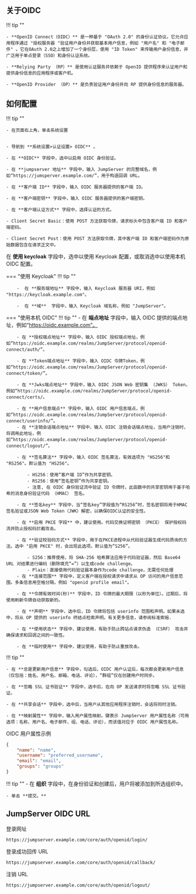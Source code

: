 ## 关于OIDC
!!! tip ""

    - **OpenID Connect（OIDC）** 是一种基于 "OAuth 2.0" 的身份认证协议。它允许应用程序通过 "授权服务器 "验证用户身份并获取基本用户信息，例如 "用户名" 和 "电子邮件" 。它在OAuth 2.0之上增加了一个身份层，使用 "ID Token" 来传输用户身份信息，并广泛用于单点登录（SSO）和身份认证系统。

    - **Relying Party （RP）** 是使用认证服务并依赖于 OpenID 提供程序来认证用户和提供身份信息的应用程序或客户机。

    - **OpenID Provider （OP）** 是负责验证用户身份并向 RP 提供身份信息的服务器。

## 如何配置
!!! tip ""

    - 在页面右上角，单击系统设置


    - 导航到 **系统设置>认证设置> OIDC** 。

    - 在 **OIDC** 字段中，选中以启用 OIDC 身份验证。

    - 在 **jumpserver 地址** 字段中，输入 JumpServer 的完整域名，例如“https://jumsperver.example.com/”，用于构造回调 URL。

    - 在 **客户端 ID** 字段中，输入 OIDC 服务器提供的客户端 ID。

    - 在 **客户端密钥** 字段中，输入 OIDC 服务器提供的客户端密钥。

    - 在 **客户端认证方式** 字段中，选择认证的方式。

    - Client Secret Basic：使用 POST 方法获取令牌，请求标头中包含客户端 ID 和客户端密码。

    - Client Secret Post：使用 POST 方法获取令牌，其中客户端 ID 和客户端密码作为原始数据包含在请求正文中。


在 **使用 keycloak** 字段中，选中以使用 Keycloak 配置，或取消选中以使用本机 OIDC 配置。

=== "使用 Keycloak"
    !!! tip ""

        -  在 **服务端地址** 字段中，输入 Keycloak 服务器 URI，例如 "https://keycloak.example.com"。

        -  在 **域**  字段中，输入 Keycloak 域名称，例如 "JumpServer"。


=== "使用本机 OIDC"
    !!! tip ""
        - 在 **端点地址** 字段中，输入 OIDC 提供的端点地址，例如“https://oidc.example.com”。

        - 在 **授权端点地址** 字段中，输入 OIDC 授权端点地址，例如“https://oidc.example.com/realms/JumpServer/protocol/openid-connect/auth/”。

        - 在 **Token端点地址** 字段中，输入 OIDC 令牌Token，例如“https://oidc.example.com/realms/JumpServer/protocol/openid-connect/token/”。

        - 在 **Jwks端点地址** 字段中，输入 OIDC JSON Web 密钥集 （JWKS） Token，例如“https://oidc.example.com/realms/JumpServer/protocol/openid-connect/certs/。

        - 在 **用户信息端点** 字段中，输入 OIDC 用户信息端点，例如“https://oidc.example.com/realms/JumpServer/protocol/openid-connect/userinfo/”。
        - 在 **注销会话端点地址** 字段中，输入 OIDC 注销会话端点地址，当用户注销时，将调用此地址，例如“https://oidc.example.com/realms/JumpServer/protocol/openid-connect/logout/”。

        - 在 **签名算法** 字段中，输入 OIDC 签名算法，有效选项为 "HS256"和 "RS256"。默认值为 "HS256"。

            - HS256：使用“客户端 ID”作为共享密钥。
            - RS256：使用“签名密钥”作为共享密钥。
            - 注意, 在 OIDC 身份验证流中验证 ID 令牌时，此函数中的共享密钥用于基于哈希的消息身份验证代码 （HMAC） 签名。

        - 在 **签名key** 字段中，当“签名key”字段值为“RS256”时，签名密钥将用于HMAC签名验证或JSON Web Token（JWK）解密，以确保OIDC认证的安全性。

        - 在 **启用 PKCE 字段** 中，建议使用。代码交换证明密钥 （PKCE） 保护授权码流并防止授权码拦截攻击。

        - 在 **验证校验码方式** 字段中，用于在PKCE进程中从代码验证器生成代码质询的方法。选中 "启用 PKCE" 时，会出现此选项。默认值为“S256”。

            - S256：推荐使用，将 SHA-256 哈希算法应用于代码验证器，然后 Base64 URL 对结果进行编码（删除填充“=”）以生成code challenge。
            - Plain：直接使用代码验证器本身作为code challenge，无需任何处理
        - 在 **连接范围** 字段中，定义客户端在授权请求中请求从 OP 访问的用户信息范围。多条信息用空格分隔，例如 "openid profile email"。

        - 在 **令牌有效时间(秒)** 字段中，ID 令牌的最大期限（以秒为单位）。过期后，将使用刷新令牌自动获取新的。

        - 在 **声明** 字段中，选中后，ID 令牌将包括 userinfo 范围和声明。如果未选中，将从 OP 提供的 userinfo 终结点检索声明。有关更多信息，请参阅标准索赔.

        - 在 **使用状态** 字段中，建议使用，有助于防止跨站点请求伪造 （CSRF） 攻击并确保请求和回调之间的一致性。

        - 在 **临时使用** 字段中，建议使用，有助于防止重放攻击。

!!! tip ""

    - 在 **总是更新用户信息** 字段中，勾选后，OIDC 用户认证后，每次都会更新用户信息（仅包括：姓名、用户名、邮箱、电话、评论），“群组”仅在创建用户时同步。

    - 在 **忽略 SSL 证书验证** 字段中，选中后，在向 OP 发送请求时将忽略 SSL 证书验证。

    - 在 **共享会话** 字段中，选中后，当用户从其他应用程序注销时，会话将同时注销。

    - 在 **映射属性** 字段中，输入用户属性映射。键表示 JumpServer 用户属性名称（可用选项：名称、用户名、电子邮件、组、电话、评论），而该值对应于 OIDC 用户属性名称。

OIDC 用户属性示例

``` json
{  
	"name": "name",  
	"username": "preferred_username",  
	"email": "email",  
	"groups": "groups"
}
```


!!! tip ""
    - 在 **组织** 字段中，在身份验证和创建后，用户将被添加到所选组织中。

    - 单击 **提交。**

## JumpServer OIDC URL

登录网址

```
https://jumpserver.example.com/core/auth/openid/login/
```



登录成功回传 URL

```
https://jumpserver.example.com/core/auth/openid/callback/
```



注销 URL

```
https://jumpserver.example.com/core/auth/openid/logout/
```

# 